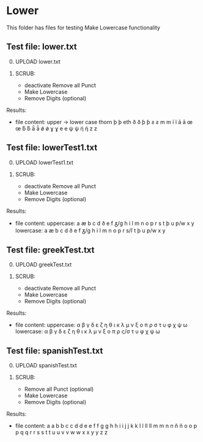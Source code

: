 Lower
=====

This folder has files for testing Make Lowercase functionality

## Test file: lower.txt

0. UPLOAD lower.txt

1. SCRUB: 
    - deactivate Remove all Punct
    - Make Lowercase
    - Remove Digits (optional)
    
Results:
- file content: upper -> lower case thorn þ þ eth ð ð ƥ ƥ ƨ ƨ m m ï ï ā ā œ œ ƃ ƃ ǟ ǟ ǿ ǿ ɣ ɣ e e ψ ψ ή ή z z

## Test file: lowerTest1.txt

0. UPLOAD lowerTest1.txt

1. SCRUB: 
    - deactivate Remove all Punct
    - Make Lowercase
    - Remove Digits (optional)
    
Results:
- file content: uppercase: a æ b c d ð e f ᵹ/g h i l m n o p r s t þ u ƿ/w x y
                lowercase: a æ b c d ð e f ᵹ/g h i l m n o p r s/ſ t þ u ƿ/w x y

## Test file: greekTest.txt

0. UPLOAD greekTest.txt

1. SCRUB: 
    - deactivate Remove all Punct
    - Make Lowercase
    - Remove Digits (optional)
    
Results:
- file content: uppercase: α β γ δ ε ζ η θ ι κ λ μ ν ξ ο π ρ σ τ υ φ χ ψ ω 
                lowercase: α β γ δ ε ζ η θ ι κ λ μ ν ξ ο π ρ ς/σ τ υ φ χ ψ ω

## Test file: spanishTest.txt

0. UPLOAD spanishTest.txt

1. SCRUB: 
    - Remove all Punct (optional)
    - Make Lowercase
    - Remove Digits (optional)
    
Results:
- file content: a a b b c c d d e e f f g g h h i i j j k k l l ll ll m m n n ñ ñ o o p p q q r r s s t t u u v v w w x x y y z z 
